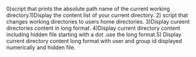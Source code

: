 0)script that prints the absolute path name of the current working directory.1)Display the content list of your current directory. 2) script that changes working directories to users home directories. 3)Display cureent directories content in long format. 4)Display current directory content including hidden file starting with a dot .use the long format.5) Display current directory content long format with user and group id displayed numerically and hidden file.
